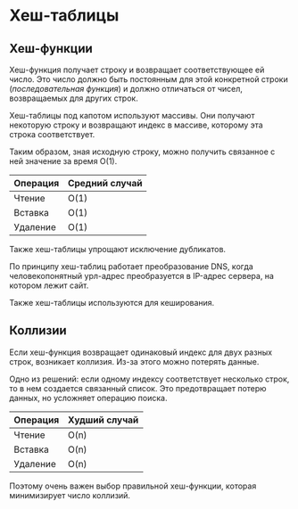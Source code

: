 # Хеш-таблицы

## Хеш-функции

Хеш-функция получает строку и возвращает соответствующее ей число. Это число должно быть постоянным для этой конкретной строки (*последовательная функция*) и должно отличаться от чисел, возвращаемых для других строк.

Хеш-таблицы под капотом используют массивы. Они получают некоторую строку и возвращают индекс в массиве, которому эта строка соответствует.

Таким образом, зная исходную строку, можно получить связанное с ней значение за время O(1).

Операция|Средний случай
-|-
Чтение|O(1)
Вставка|O(1)
Удаление|O(1)

Также хеш-таблицы упрощают исключение дубликатов.

По принципу хеш-таблиц работает преобразование DNS, когда человекопонятный урл-адрес преобразуется в IP-адрес сервера, на котором лежит сайт.

Также хеш-таблицы используются для кеширования.

## Коллизии

Если хеш-функция возвращает одинаковый индекс для двух разных строк, возникает коллизия. Из-за этого можно потерять данные.

Одно из решений: если одному индексу соответствует несколько строк, то в нем создается связанный список. Это предотвращает потерю данных, но усложняет операцию поиска.

Операция|Худший случай
-|-
Чтение|O(n)
Вставка|O(n)
Удаление|O(n)

Поэтому очень важен выбор правильной хеш-функции, которая минимизирует число коллизий.
